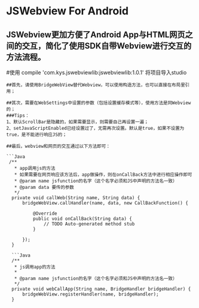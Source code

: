 JSWebview For Android
====

JSWebview更加方便了Android App与HTML网页之间的交互，简化了使用SDK自带Webview进行交互的方法流程。
-----

  #使用  compile 'com.kys.jswebviewlib:jswebviewlib:1.0.1'  将项目导入studio
  
	##首先，请使用BridgeWebView替代Webview，可以使用构造方法，也可以直接在布局里引用；
	
	##其次，需要在WebSettings中设置的参数（包括设置缓存模式等），使用方法是同Webview的；
	###Tips：
	1、默认ScrollBar是隐藏的，如果需要显示，则需要自己再设置一遍；
	2、setJavaScriptEnabled已经设置过了，无需再次设置。默认是true，如果不设置为true，是不能进行响应JS的；

    ##最后，webview和网页的交互通过以下方法即可：

	```Java
     /**
       * app调用js的方法
       * 如果需要在网页响应该方法后，app做操作，则在onCallBack方法中进行相应操作即可
       * @param name jsfunction的名字（这个名字必须和JS中声明的方法名一致）
       * @param data 要传的参数
       */
      private void callWeb(String name, String data) {
          bridgeWebView.callHandler(name, data, new CallBackFunction() {

              @Override
              public void onCallBack(String data) {
                  // TODO Auto-generated method stub
              }

          });
      }

	  ```Java
      /**
       * js调用app的方法
       *
       * @param name jsfunction的名字（这个名字必须和JS中声明的方法名一致）
       */
      private void webCallApp(String name, BridgeHandler bridgeHandler) {
          bridgeWebView.registerHandler(name, bridgeHandler);
      }